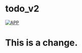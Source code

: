 # todo_v2
[![APP](https://img.shields.io/badge/-APP-blue)](https://vicalmun.github.io/todo_v2/)

# This is a change.
